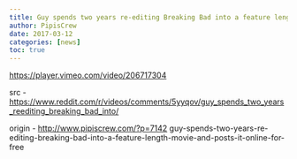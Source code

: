 ```yaml
---
title: Guy spends two years re-editing Breaking Bad into a feature length movie, and posts it online for free
author: PipisCrew
date: 2017-03-12
categories: [news]
toc: true
---
```


https://player.vimeo.com/video/206717304

src - https://www.reddit.com/r/videos/comments/5yyqov/guy_spends_two_years_reediting_breaking_bad_into/

origin - http://www.pipiscrew.com/?p=7142 guy-spends-two-years-re-editing-breaking-bad-into-a-feature-length-movie-and-posts-it-online-for-free